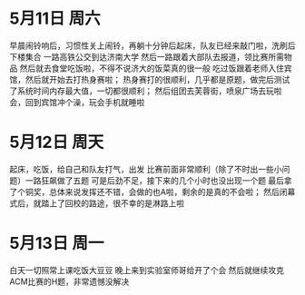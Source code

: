 #  5月11日  周六
早晨闹铃响后，习惯性关上闹铃，再躺十分钟后起床，队友已经来敲门啦，洗刷后下楼集合
一路高铁公交到达济南大学
然后一路跟着大部队去报道，领比赛所需物品
然后就去食堂吃饭啦，不得不说济大的饭菜真的很一般
吃过饭跟着老师入住宾馆，然后就开始去打热身赛啦；
热身赛打的很顺利，几乎都是原题，做完后测试了系统时间内存最大值，一切都很顺利；
然后组团去芙蓉街，喷泉广场去玩啦会，回到宾馆冲个澡，玩会手机就睡啦
# 5月12日  周天
起床，吃饭，给自己和队友打气，出发
比赛前面非常顺利（除了不时出一些小问题）一路狂飙做了五题
可是后劲不足，接下来的几个小时也没出现一个题
最后拿了个铜奖，总体来说发挥还不错，会做的也A啦，剩余的是真的不会啦；
然后闭幕式后，就踏上了回校的路途，很不幸的是淋路上啦
# 5月13日 周一
白天一切照常上课吃饭大豆豆
晚上来到实验室师哥给开了个会
然后就继续攻克ACM比赛的H题，非常遗憾没解决

